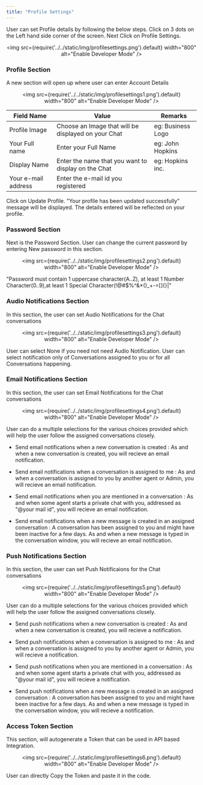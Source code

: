 ```yaml
---
title: "Profile Settings"
---
```


User can set Profile details by following the below steps.
Click on 3 dots on the Left hand side corner of the screen. Next Click on Profile Settings.

<div align="center">

<img src={require('../../static/img/profilesettings.png').default} width="800" alt="Enable Developer Mode" />

</div>  

### Profile Section  
A new section will open up where user can enter Account Details

<div align="center">

<img src={require('../../static/img/profilesettings1.png').default} width="800" alt="Enable Developer Mode" />

</div>

| Field Name           | Value                                                 | Remarks           |
|----------------------|-------------------------------------------------------|-------------------|
| Profile Image        | Choose an Image that will be  displayed on your Chat  | eg: Business Logo |
| Your Full name       | Enter your Full Name                                  | eg: John Hopkins  |
| Display Name         | Enter the name that you want to display on the Chat   | eg: Hopkins inc.  |
| Your e-mail  address | Enter the e-mail id you  registered                   |                   |

Click on Update Profile. "Your profile has been updated successfully" message will be displayed. The details entered will be reflected on your profile.  

### Password Section  
Next is the Password Section. User can change the current password by entering New password in this section.

<div align="center">

<img src={require('../../static/img/profilesettings2.png').default} width="800" alt="Enable Developer Mode" />

</div>  

"Password must contain 1 uppercase character(A..Z), at least 1 Number Character(0..9),at least 1 Special  Character(!@#$%^&*()_+-=[]{}\|"  

### Audio Notifications Section
In this section, the user can set Audio Notifications for the Chat conversations

<div align="center">

<img src={require('../../static/img/profilesettings3.png').default} width="800" alt="Enable Developer Mode" />

</div>

User can select None if you need not need Audio Notification.
User can select notification only of Conversations assigned to you or for all Conversations happening.

### Email Notifications Section
In this section, the user can set Email Notifications for the Chat conversations

<div align="center">

<img src={require('../../static/img/profilesettings4.png').default} width="800" alt="Enable Developer Mode" />

</div>

User can do a multiple selections for the various choices provided which will help the user follow the assigned conversations closely.  

- Send email notifications when a new conversation is created : As and when a new conversation is created, you will recieve an email notification.  

- Send email notifications when a conversation is assigned to me : As and when a conversation is assigned to you by another agent or Admin, you will recieve an email notification.  

- Send email notifications when you are mentioned in a conversation : As and when some agent starts a private chat with you, addressed as "@your mail id", you will recieve an email notification.  

- Send email notifications when a new message is created in an assigned conversation : A conversation has been assigned to you and might have been inactive for a few days. As and when a new message is typed in the conversation window, you will recieve an email notification.


### Push Notifications Section
In this section, the user can set Push Notificaions for the Chat conversations

<div align="center">

<img src={require('../../static/img/profilesettings5.png').default} width="800" alt="Enable Developer Mode" />

</div>

User can do a multiple selections for the various choices provided which will help the user follow the assigned conversations closely.  

- Send push notifications when a new conversation is created : As and when a new conversation is created, you will recieve a notification.  

- Send push notifications when a conversation is assigned to me : As and when a conversation is assigned to you by another agent or Admin, you will recieve a notification.  

- Send push notifications when you are mentioned in a conversation : As and when some agent starts a private chat with you, addressed as "@your mail id", you will recieve a notification.  

- Send push notifications when a new message is created in an assigned conversation : A conversation has been assigned to you and might have been inactive for a few days. As and when a new message is typed in the conversation window, you will recieve a notification.


### Access Token Section

This section, will autogenerate a Token that can be used in API based Integration.

<div align="center">

<img src={require('../../static/img/profilesettings6.png').default} width="800" alt="Enable Developer Mode" />

</div>

User can directly Copy the Token and paste it in the code.

